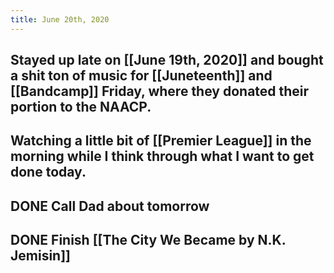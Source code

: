 ```yaml
---
title: June 20th, 2020
---
```


## Stayed up late on [[June 19th, 2020]] and bought a shit ton of music for [[Juneteenth]] and [[Bandcamp]] Friday, where they donated their portion to the NAACP.

## Watching a little bit of [[Premier League]] in the morning while I think through what I want to get done today.

## DONE Call Dad about tomorrow

## DONE Finish [[The City We Became by N.K. Jemisin]]

## 
